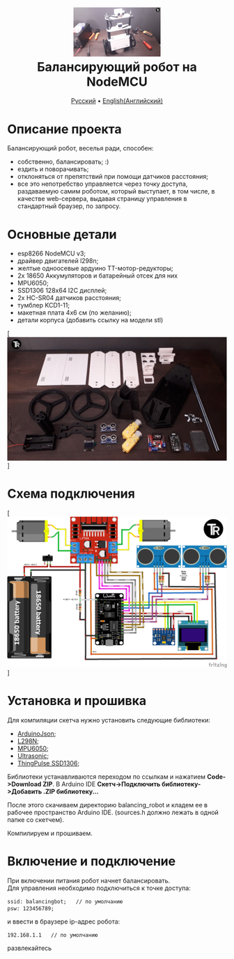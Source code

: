 <h1 align="center">
  <a href="ссылка на видео"><img src="https://github.com/TrashRobotics/BalancingRobot/blob/main/img/bbot.jpg" alt="Автоматическая неваляшка" width="200"></a>
  <br>
  Балансирующий робот на NodeMCU
  <br>
</h1>

<p align="center">
  <a href="https://github.com/TrashRobotics/BalancingRobot/blob/main/README.md">Русский</a> •
  <a href="https://github.com/TrashRobotics/BalancingRobot/blob/main/README-en.md">English(Английский)</a> 
</p>

# Описание проекта

Балансирующий робот, веселья ради, способен:     
* собственно, балансировать;  :)
* ездить и поворачивать;
* отклоняться от препятствий при помощи датчиков расстояния;
* все это непотребство управляется через точку доступа, раздаваемую 
  самим роботом, который выступает, в том числе, в качестве web-сервера,
  выдавая страницу управления в стандартный браузер, по запросу.
  
# Основные детали
* esp8266 NodeMCU v3;
* драйвер двигателей l298n;
* желтые одноосевые ардуино TT-мотор-редукторы;
* 2x 18650 Аккумуляторов и батарейный отсек для них
* MPU6050;
* SSD1306 128x64 I2C дисплей;
* 2x HC-SR04 датчиков расстояния;
* тумблер KCD1-11;
* макетная плата 4x6 см (по желанию);
* детали корпуса (добавить ссылку на модели stl)

[![Основные детали](https://github.com/TrashRobotics/BalancingRobot/blob/main/img/parts.jpg)]

# Схема подключения
[![Схема подключения](https://github.com/TrashRobotics/BalancingRobot/blob/main/img/schematic.jpeg)]

# Установка и прошивка
Для компиляции скетча нужно установить следующие библиотеки:
* [ArduinoJson](https://github.com/bblanchon/ArduinoJson);
* [L298N](https://github.com/AndreaLombardo/L298N);
* [MPU6050](https://github.com/ElectronicCats/mpu6050);
* [Ultrasonic](https://github.com/ErickSimoes/Ultrasonic);
* [ThingPulse SSD1306](https://github.com/ThingPulse/esp8266-oled-ssd1306);

Библиотеки устанавливаются переходом по ссылкам и нажатием **Code->Download ZIP**.
В Arduino IDE **Скетч->Подключить библиотеку->Добавить .ZIP библиотеку...**

После этого скачиваем директорию balancing_robot и кладем ее в рабочее пространство Arduino IDE.
(sources.h должно лежать в одной папке со скетчем).

Компилируем и прошиваем.

# Включение и подключение
При включении питания робот начнет балансировать.    
Для управления необходимо подключиться к точке доступа:
```
ssid: balancingbot;   // по умолчанию
psw: 123456789;
```
и ввести в браузере ip-адрес робота:
```
192.168.1.1   // по умолчанию
```
развлекайтесь